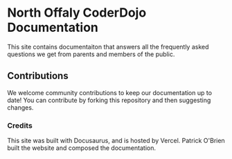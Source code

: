 # North Offaly CoderDojo Documentation

This site contains documentaiton that answers all the frequently asked questions we get from parents and members of the public.

## Contributions

We welcome community contributions to keep our documentation up to date! You can contribute by forking this repository and then suggesting changes. 

### Credits

This site was built with Docusaurus, and is hosted by Vercel. Patrick O'Brien built the website and composed the documentation. 

